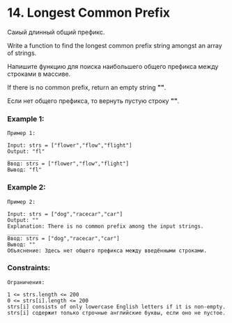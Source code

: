 # 14. Longest Common Prefix
Саиый длинный общий префикс.

Write a function to find the longest common prefix string amongst an array of strings.

Напишите функцию для поиска наибольшего общего префикса между строками в массиве.

If there is no common prefix, return an empty string **""**.

Если нет общего префикса, то вернуть пустую строку **""**.

### Example 1:
    Пример 1:
```
Input: strs = ["flower","flow","flight"]
Output: "fl"
__________
Ввод: strs = ["flower","flow","flight"]
Вывод: "fl"
```
### Example 2:
    Пример 2:
```
Input: strs = ["dog","racecar","car"]
Output: ""
Explanation: There is no common prefix among the input strings.
__________
Ввод: strs = ["dog","racecar","car"]
Вывод: ""
Объяснение: Здесь нет общего префикса между введёнными строками.
```

### Constraints:
    Ограничения:
```
1 <= strs.length <= 200
0 <= strs[i].length <= 200
strs[i] consists of only lowercase English letters if it is non-empty.
strs[i] содержит только строчные английские буквы, если оно не пустое. 
```